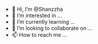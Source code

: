 - 👋 Hi, I’m @Shanzzha
- 👀 I’m interested in ...
- 🌱 I’m currently learning ...
- 💞️ I’m looking to collaborate on ...
- 📫 How to reach me ...

<!---
Shanzzha/Shanzzha is a ✨ special ✨ repository because its `README.md` (this file) appears on your GitHub profile.
You can click the Preview link to take a look at your changes.
--->
